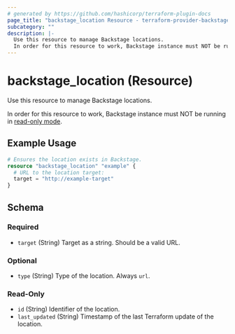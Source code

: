 ```yaml
---
# generated by https://github.com/hashicorp/terraform-plugin-docs
page_title: "backstage_location Resource - terraform-provider-backstage"
subcategory: ""
description: |-
  Use this resource to manage Backstage locations.
  In order for this resource to work, Backstage instance must NOT be running in read-only mode https://backstage.io/docs/features/software-catalog/configuration#readonly-mode.
---
```


# backstage_location (Resource)

Use this resource to manage Backstage locations. 

In order for this resource to work, Backstage instance must NOT be running in [read-only mode](https://backstage.io/docs/features/software-catalog/configuration#readonly-mode).

## Example Usage

```terraform
# Ensures the location exists in Backstage.
resource "backstage_location" "example" {
  # URL to the location target:
  target = "http://example-target"
}
```

<!-- schema generated by tfplugindocs -->
## Schema

### Required

- `target` (String) Target as a string. Should be a valid URL.

### Optional

- `type` (String) Type of the location. Always `url`.

### Read-Only

- `id` (String) Identifier of the location.
- `last_updated` (String) Timestamp of the last Terraform update of the location.

